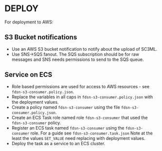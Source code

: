 # DEPLOY

For deployment to AWS:

## S3 Bucket notifications

* Use an AWS S3 bucket notification to notify about the upload of SC3ML.
* Use SNS->SQS fanout.  The SQS subscription should be for raw messages and SNS needs permissions to send to the SQS queue.

## Service on ECS

* Role based permissions are used for access to AWS resources - see `fdsn-s3-consumer.policy.json`.
* Replace the variables in all caps in `fdsn-s3-consumer.policy.json` with the deployment values. 
* Create a policy named `fdsn-s3-consumer` using the file `fdsn-s3-consumer.policy.json`.
* Create an ECS Task role named role `fdsn-s3-consumer` that used the `fdsn-s3-consumer` policy.
* Register an ECS task named `fdsn-s3-consumer` using the `fdsn-s3-consumer` role.  For a guide see `fdsn-s3-consumer.task.json`
Note at the least the values `SET_VALUE` need replacing with deployment values.
* Deploy the task as a service to an ECS cluster.
